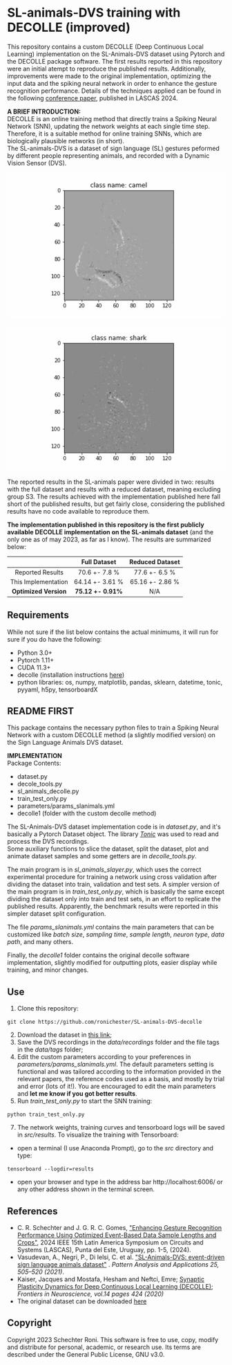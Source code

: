 # SL-animals-DVS training with DECOLLE (improved)
This repository contains a custom DECOLLE (Deep Continuous Local Learning) implementation on the SL-Animals-DVS dataset using Pytorch and the DECOLLE package software. The first results reported in this repository were an initial atempt to reproduce the published results. Additionally, improvements were made to the original implementation, optimizing the input data and the spiking neural network in order to enhance the gesture recognition performance. Details of the techniques applied can be found in the following [conference paper](https://ieeexplore.ieee.org/document/10506133), published in LASCAS 2024.

**A BRIEF INTRODUCTION:**  
DECOLLE is an online training method that directly trains a Spiking Neural Network (SNN), updating the network weights at each single time step. 
Therefore, it is a suitable method for online training SNNs, which are biologically plausible networks (in short).  
The SL-animals-DVS is a dataset of sign language (SL) gestures peformed by different people representing animals, and recorded with a Dynamic Vision Sensor (DVS).  

<p align="center">
<img src="https://github.com/ronichester/SL-animals-DVS-slayer/blob/main/samples_and_outputs/SL_animals_sample2.gif" width="600px"></p>

<p align="center">
<img src="https://github.com/ronichester/SL-animals-DVS-slayer/blob/main/samples_and_outputs/SL_animals_sample10.gif" width="600px"></p>

<p align="center"> </p>  

The reported results in the SL-animals paper were divided in two: results with the full dataset and results with a reduced dataset, meaning excluding group S3. The results achieved with the implementation published here fall short of the published results, but get fairly close, considering the published results have no code available to reproduce them.  
  
**The implementation published in this repository is the first publicly available DECOLLE implementation on the SL-animals dataset** (and the only one as of may 2023, as far as I know). The results are summarized below:

|       | Full Dataset | Reduced Dataset |
|:-:|:-:|:-:|
| Reported Results    | 70.6 +- 7.8 % | 77.6 +- 6.5 % |
| This Implementation | 64.14 +- 3.61 % | 65.16 +- 2.86 % |
| **Optimized Version**   | **75.12 +- 0.91%** |       N/A       |

           
## Requirements
While not sure if the list below contains the actual minimums, it will run for sure if you do have the following:
- Python 3.0+
- Pytorch 1.11+
- CUDA 11.3+
- decolle (installation instructions [here](https://github.com/nmi-lab/decolle-public))
- python libraries: os, numpy, matplotlib, pandas, sklearn, datetime, tonic, pyyaml, h5py, tensorboardX

## README FIRST
This package contains the necessary python files to train a Spiking Neural Network with a custom DECOLLE method (a slightly modified version) on the Sign Language Animals DVS dataset. 

**IMPLEMENTATION**  
Package Contents:  
- dataset.py
- decole_tools.py
- sl_animals_decolle.py
- train_test_only.py
- parameters/params_slanimals.yml
- decolle1 (folder with the custom decolle method)

The SL-Animals-DVS dataset implementation code is in *dataset.py*, and it's basically a Pytorch Dataset object. The library [*Tonic*](https://tonic.readthedocs.io/en/latest/index.html#) was used to read and process the DVS recordings.  
Some auxiliary functions to slice the dataset, split the dataset, plot and animate dataset samples and some getters are in *decolle_tools.py*.  

The main program is in *sl_animals_slayer.py*, which uses the correct experimental procedure for training a network using cross validation after dividing the dataset into train, validation and test sets. A simpler version of the main program is in *train_test_only.py*, which is basically the same except dividing the dataset only into train and test sets, in an effort to replicate the published results. Apparently, the benchmark results were reported in this simpler dataset split configuration.  

The file *params_slanimals.yml* contains the main parameters that can be customized like *batch size*, *sampling time*, *sample length*, *neuron type*, *data path*, and many others.  

Finally, the *decolle1* folder contains the original decolle software implementation, slightly modified for outputting plots, easier display while training, and minor changes.
 
## Use
1. Clone this repository:
```
git clone https://github.com/ronichester/SL-animals-DVS-decolle
```
2. Download the dataset in [this link](http://www2.imse-cnm.csic.es/neuromorphs/index.php/SL-ANIMALS-DVS-Database);
3. Save the DVS recordings in the *data/recordings* folder and the file tags in the *data/tags* folder;
4. Edit the custom parameters according to your preferences in *parameters/params_slanimals.yml*. The default parameters setting is functional and was tailored according to the information provided in the relevant papers, the reference codes used as a basis, and mostly by trial and error (lots of it!). You are encouraged to edit the main parameters and **let me know if you got better results**.
6. Run *train_test_only.py* to start the SNN training:
```
python train_test_only.py
```
7. The network weights, training curves and tensorboard logs will be saved in *src/results*. To visualize the training with Tensorboard:
  - open a terminal (I use Anaconda Prompt), go to the *src* directory and type:
```
tensorboard --logdir=results
```
  - open your browser and type in the address bar http://localhost:6006/ or any other address shown in the terminal screen.
  

## References 
- C. R. Schechter and J. G. R. C. Gomes, ["Enhancing Gesture Recognition Performance Using Optimized Event-Based Data Sample Lengths and Crops"](https://doi.org/10.1109/LASCAS60203.2024.10506133), 2024 IEEE 15th Latin America Symposium on Circuits and Systems (LASCAS), Punta del Este, Uruguay, pp. 1-5, (2024).
- Vasudevan, A., Negri, P., Di Ielsi, C. et al. ["SL-Animals-DVS: event-driven sign language animals dataset"](https://doi.org/10.1007/s10044-021-01011-w) . *Pattern Analysis and Applications 25, 505–520 (2021)*. 
- Kaiser, Jacques and Mostafa, Hesham and Neftci, Emre; [Synaptic Plasticity Dynamics for Deep Continuous Local Learning (DECOLLE)](https://www.frontiersin.org/article/10.3389/fnins.2020.00424); *Frontiers in Neuroscience, vol.14 pages 424 (2020)*
- The original dataset can be downloaded [here](http://www2.imse-cnm.csic.es/neuromorphs/index.php/SL-ANIMALS-DVS-Database)

## Copyright
Copyright 2023 Schechter Roni. This software is free to use, copy, modify and distribute for personal, academic, or research use. Its terms are described under the General Public License, GNU v3.0.
